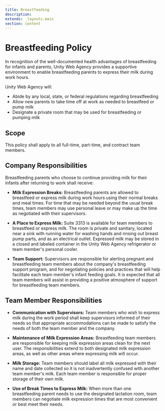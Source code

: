 ```yaml
---
title: Breastfeeding
description:
extends: _layouts.main
section: content
---
```


# Breastfeeding Policy

In recognition of the well-documented health advantages of breastfeeding for infants and parents, Unity Web Agency provides a supportive environment to enable breastfeeding parents to express their milk during work hours.

Unity Web Agency will:

- Abide by any local, state, or federal regulations regarding breastfeeding
- Allow new parents to take time off at work as needed to breastfeed or pump milk
- Designate a private room that may be used for breastfeeding or pumping milk

## Scope

This policy shall apply to all full-time, part-time, and contract team members.

## Company Responsibilities

Breastfeeding parents who choose to continue providing milk for their infants after returning to work shall receive:

- __Milk Expression Breaks:__ Breastfeeding parents are allowed to breastfeed or express milk during work hours using their normal breaks and meal times. For time that may be needed beyond the usual break times, team members may use personal leave or may make up the time as negotiated with their supervisors.

- __A Place to Express Milk:__ Suite 3313 is available for team members to breastfeed or express milk. The room is private and sanitary, located near a sink with running water for washing hands and rinsing out breast pump parts, and as an electrical outlet. Expressed milk may be stored in a closed and labeled container in the Unity Web Agency refrigerator or team member's personal cooler.

- __Team Support:__ Supervisors are responsible for alerting pregnant and breastfeeding team members about the company's breastfeeding support program, and for negotiating policies and practices that will help facilitate each team member's infant feeding goals. It is expected that all team members will assist in providing a positive atmosphere of support for breastfeeding team members.

## Team Member Responsibilities

- __Communication with Supervisors:__ Team members who wish to express milk during the work period shall keep supervisors informed of their needs so that appropriate accommodations can be made to satisfy the needs of both the team member and the company.

- __Maintenance of Milk Expression Areas:__ Breastfeeding team members are responsible for keeping milk expression areas clean for the next user. The responsibilities extend to both designated milk expression areas, as well as other areas where expressing milk will occur.

- __Milk Storage:__ Team members should label all milk expressed with their name and date collected so it is not inadvertently confused with another team member's milk. Each team member is responsible for proper storage of their own milk.

- __Use of Break Times to Express Milk:__ When more than one breastfeeding parent needs to use the designated lactation room, team members can negotiate milk expression times that are most convenient or best meet their needs.
